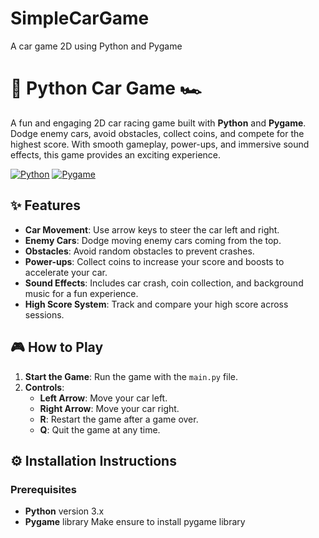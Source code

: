 # SimpleCarGame
A car game 2D using Python and Pygame
# 🚗 **Python Car Game** 🏎️

A fun and engaging 2D car racing game built with **Python** and **Pygame**. Dodge enemy cars, avoid obstacles, collect coins, and compete for the highest score. With smooth gameplay, power-ups, and immersive sound effects, this game provides an exciting experience.

[![Python](https://img.shields.io/badge/Python-3.x-blue.svg)](https://www.python.org)
[![Pygame](https://img.shields.io/badge/Pygame-2.x-blue.svg)](https://www.pygame.org)

## ✨ Features

- **Car Movement**: Use arrow keys to steer the car left and right.
- **Enemy Cars**: Dodge moving enemy cars coming from the top.
- **Obstacles**: Avoid random obstacles to prevent crashes.
- **Power-ups**: Collect coins to increase your score and boosts to accelerate your car.
- **Sound Effects**: Includes car crash, coin collection, and background music for a fun experience.
- **High Score System**: Track and compare your high score across sessions.

## 🎮 How to Play

1. **Start the Game**: Run the game with the `main.py` file.
2. **Controls**:
   - **Left Arrow**: Move your car left.
   - **Right Arrow**: Move your car right.
   - **R**: Restart the game after a game over.
   - **Q**: Quit the game at any time.

## ⚙️ Installation Instructions

### Prerequisites

- **Python** version 3.x
- **Pygame** library
Make ensure to install pygame library
